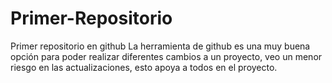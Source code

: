 # Primer-Repositorio
Primer repositorio en github
La herramienta de github es una muy buena opción para poder realizar diferentes cambios a un proyecto, veo un menor riesgo en las actualizaciones, esto apoya a todos en el proyecto.
